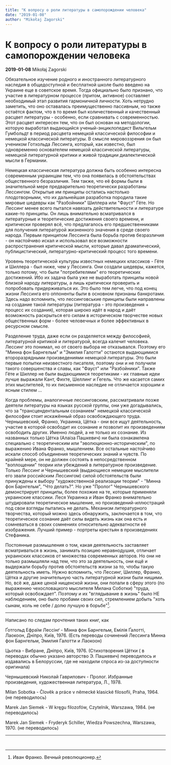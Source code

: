 ```yaml
---
title: "К вопросу о роли литературы в самопорождении человека"
date: "2019-01-08"
author: "Mikołaj Zagorski"
---
```


# К вопросу о роли литературы в самопорождении человека

**2019-01-08** Mikołaj Zagorski

Обязательное изучение родного и иностранного литературного наследия в общедоступной и бесплатной школе было введено на Украине еще в советское время. Тогда официально было признано, что участие в литературном процессе (притом, активное) составляет необходимый этап развития гармоничной личности. Хоть нетрудно заметить, что оно оставалась преимущественно пассивным, но также остаётся фактом, что в то время был количественный и качественный расцвет литературы - особенно, если сравнивать с современностью. Этот расцвет интересен тем, что он был основан на методологии, которую выработал выдающийся ученый-энциклопедист Вильгельм Гумбольдт в период расцвета немецкой классической философии и немецкой классической литературы. В смысле мировоззрения он был учеником Готхольда Лессинга, который, как известно, был одновременно основателем немецкой классической литературы, немецкой литературной критики и живой традиции диалектической мысли в Германии.

 Немецкая классическая литература должна быть особенно интересна современным украинцам тем, что она появилась в обстоятельствах общественного безразличия. Тем также, что её формы были в значительной мере предварительно теоретически разработаны Лессингом. Открытые им принципы остались настолько плодотворными, что их дальнейшая разработка породила такие мировые шедевры как "Разбойники" Шиллера или "Фауст" Гёте. Но Лессинг менее всего пытался навязать действительности и литературе какие-то принципы. Он лишь внимательно всматривался в литературные и теоретические достижения своего времени, и критически проверял всё, что предлагалось его предшественниками для получения литературой жизненного значения в среде своего народа. Первым принципом Лессинга была борьба против безразличия - он настойчиво искал и использовал все возможности распространения критической мысли, которые давал драматический, публицистический, литературно-критический процесс того времени.

Уровень теоретической культуры известных немецких классиков - Гёте и Шиллера - был ниже, чем у Лессинга. Они создали шедевры, кажется, только потому, что были "потребителями" его теоретических достижений. Ибо их задача была уже не выработать принципы новой близкой народу литературы, а лишь критически проверить и попробовать придерживаться их. Это было тем легче, что под конец жизни Лессинга его оппоненты были в основном признаны банкротами. Здесь надо вспомнить, что лессинговськие принципы были направлены на создание такой литературы (литература - это произведения + процесс их создания), которая широко идёт в народ и даёт возможность раскрыться его силам в историческом творчестве новых общественных форм - более человечных и более эффективных в ресурсном смысле.

 Разделение труда, даже если он разделяется между философией, литературной критикой и литературой, всегда калечит человека. Лессинг это понимал, но от своего выбора не отказывался. Поэтому его "Минна фон Барнгельм" и "Эмилия Галотти" остаются выдающимися второразрядными произведениями немецкой литературы. Это были первые попытки неизвестного писателя, поэтому они и не получили такого совершенства и славы, как "Фауст" или "Разбойники". Также Гёте и Шиллер не были выдающимися теоретиками - их главные идеи лучше выражали Кант, Фихте, Шеллинг и Гегель. Что же касается самих этих мыслителей, то их письменное наследие не отличается хорошим и ясным стилем ...

 Когда проблемы, аналогичные лессинговским, рассматривали позже деятели литературы на языках русской группы, они уже догадывались, что за "трансцендентальным сознанием" немецкой классической философии стоит искажённый образ освобождающего труда.  Чернышевский, Франко, Украинка, Цётка - они все ищут деятельность, участие в которой освободит их сознание и позволит их произведениям освободить других. Именно людей, а не только их сознание. Из названных только Цётка (Алаіза Пашкевич) ни была ознакамлена специально с теоретическим или "эволюционно-историческим", по выражению Ивана Франко, мышлением. Все остальные настойчиво искали способ объединения теоретических знаний и чувств. По крайней мере, он не должен состоять в непосредственном "воплощении" теории или убеждений в литературное произведение. Только Лессинг и Чернышевский (выдающиеся немецкие мыслители его звали российским Лессингом) силой обстоятельств были принуждены к выбору "художественной реализации теории" - "Минна фон Барнгельм", "Что делать?". Но уже "Пролог" Чернышевского демонстрирует принципы, более похожие на те, которые применяли украинские классики. Леся Украинка и Иван Франко внимательно штудировали теоретическое мышление, но произведений-иллюстраций под свои взгляды пытались не делать. Механизм литературного творчества, который можно здесь обнаружить, заключается в том, что теоретическое сознание даёт силы видеть жизнь как она есть и сомневаться в своих сомнениях относительно адекватности её изображения. Лучший пример - портреты крестьян в произведениях Стефаника.

Постоянные размышления о том, какая деятельность заставляет всматриваться в жизнь, занимать позицию неравнодушия, отличает украинских классиков от множества современных авторов. Но они не только размышляли над тем, что это за деятельность, они ещё и выдержали борьбу против обстоятельств жизни за то, чтобы такую деятельность иметь. Нужно вспомнить, что Лессинг, Шиллер, Франко, Цётка и другие значительную часть литературной жизни были нищими. Но, всё же, даже ценой нищенской жизни, они попали в сферу этого (по выражению чехословацкого мыслителя Милана Соботки) "труда, который освобождает". Поэтому и их "вглядывание в жизнь" было НЕ наблюдением, оно было пробами своих сил, стремлением добыть "хоть сынам, коль не себе / долю лучшую в борьбе"[^1].

____

Написано по следам прочтения таких книг, как





Ґотгольд Ефраїм 	Лессінґ - Мінна фон Барнгельм, Емілія 	Ґалотті, Лаокоон, Дніпро, Київ, 1976. (Есть 	переводы сочинений Лессинга Минна фон 	Барнгельм, Эмилия Галотти и Лаокоон)





Цьотка - 	Вибране, Дніпро, Київ, 1976. (Стихотворения 	Цётки ( в переводах обычно указано 	авторство Э. Пашкевич) переводилось и 	издавались в Белоруссии, где не находили 	спроса из-за доступности оригинала)





Чернышевский 	Николай Гаврилович - Пролог. Избранные 	произведения, художественная литература, 	Л., 1978.





Milan Sobotka - 	Člověk a práce v německé klasické filosofii, Praha, 1964. (не 	переводилось)





Marek Jan Siemek - W 	kręgu filozofów, Czytelnik, Warszawa, 1984. (не переводилось)





Marek Jan Siemek - 	Fryderyk Schiller, Wiedza Powszechna, Warszawa, 1970. (не 	переводилось)





____

 

[^1]: Иван 	Франко. Вечный революционер.